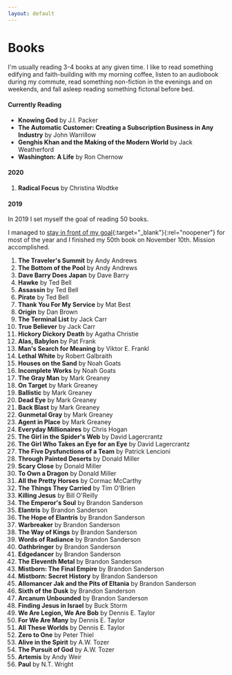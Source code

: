 ```yaml
---
layout: default
---
```


<h1 class="Page-title">Books</h1>

I'm usually reading 3-4 books at any given time. I like to read something edifying and faith-building with my
morning coffee, listen to an audiobook during my commute, read something non-fiction in the evenings and on weekends,
and fall asleep reading something fictonal before bed.

#### Currently Reading

- **Knowing God** by J.I. Packer
- **The Automatic Customer: Creating a Subscription Business in Any Industry** by John Warrillow
- **Genghis Khan and the Making of the Modern World** by Jack Weatherford
- **Washington: A Life** by Ron Chernow

#### 2020

1. **Radical Focus** by Christina Wodtke

#### 2019

<p class="Lede">In 2019 I set myself the goal of reading 50 books.</p>

I managed to [stay in front of my goal](https://www.goodreads.com/user/show/13207293-josh){:target="_blank"}{:rel="noopener"} for most of the year and I finished my 50th book on November 10th. Mission accomplished.

1. **The Traveler's Summit** by Andy Andrews
1. **The Bottom of the Pool** by Andy Andrews
1. **Dave Barry Does Japan** by Dave Barry
1. **Hawke** by Ted Bell
1. **Assassin** by Ted Bell
1. **Pirate** by Ted Bell
1. **Thank You For My Service** by Mat Best
1. **Origin** by Dan Brown
1. **The Terminal List** by Jack Carr
1. **True Believer** by Jack Carr
1. **Hickory Dickory Death** by Agatha Christie
1. **Alas, Babylon** by Pat Frank
1. **Man's Search for Meaning** by Viktor E. Frankl
1. **Lethal White** by Robert Galbraith
1. **Houses on the Sand** by Noah Goats
1. **Incomplete Works** by Noah Goats
1. **The Gray Man** by Mark Greaney
1. **On Target** by Mark Greaney
1. **Ballistic** by Mark Greaney
1. **Dead Eye** by Mark Greaney
1. **Back Blast** by Mark Greaney
1. **Gunmetal Gray** by Mark Greaney
1. **Agent in Place** by Mark Greaney
1. **Everyday Millionaires** by Chris Hogan
1. **The Girl in the Spider's Web** by David Lagercrantz
1. **The Girl Who Takes an Eye for an Eye** by David Lagercrantz
1. **The Five Dysfunctions of a Team** by Patrick Lencioni
1. **Through Painted Deserts** by Donald Miller
1. **Scary Close** by Donald Miller
1. **To Own a Dragon** by Donald Miller
1. **All the Pretty Horses** by Cormac McCarthy
1. **The Things They Carried** by Tim O'Brien
1. **Killing Jesus** by Bill O'Reilly
1. **The Emperor's Soul** by Brandon Sanderson
1. **Elantris** by Brandon Sanderson
1. **The Hope of Elantris** by Brandon Sanderson
1. **Warbreaker** by Brandon Sanderson
1. **The Way of Kings** by Brandon Sanderson
1. **Words of Radiance** by Brandon Sanderson
1. **Oathbringer** by Brandon Sanderson
1. **Edgedancer** by Brandon Sanderson
1. **The Eleventh Metal** by Brandon Sanderson
1. **Mistborn: The Final Empire** by Brandon Sanderson
1. **Mistborn: Secret History** by Brandon Sanderson
1. **Allomancer Jak and the Pits of Eltania** by Brandon Sanderson
1. **Sixth of the Dusk** by Brandon Sanderson
1. **Arcanum Unbounded** by Brandon Sanderson
1. **Finding Jesus in Israel** by Buck Storm
1. **We Are Legion, We Are Bob** by Dennis E. Taylor
1. **For We Are Many** by Dennis E. Taylor
1. **All These Worlds** by Dennis E. Taylor
1. **Zero to One** by Peter Thiel
1. **Alive in the Spirit** by A.W. Tozer
1. **The Pursuit of God** by A.W. Tozer
1. **Artemis** by Andy Weir
1. **Paul** by N.T. Wright
